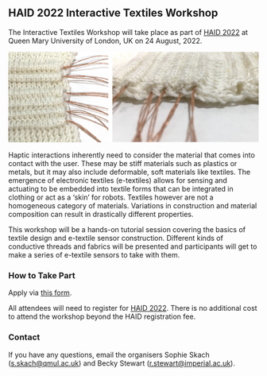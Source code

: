 ## HAID 2022 Interactive Textiles Workshop

The Interactive Textiles Workshop will take place as part of [HAID 2022](https://haid2022.qmul.ac.uk/registration/) at Queen Mary University of London, UK on 24 August, 2022.

![Photo of knit textiles with conductive thread placed within it.](./img/wiring_suggestion.jpg)

Haptic interactions inherently need to consider the material that comes into contact with the user. These may be stiff materials such as plastics or metals, but it may also include deformable, soft materials like textiles. The emergence of electronic textiles (e-textiles) allows for sensing and actuating to be embedded into textile forms that can be integrated in clothing or act as a ‘skin’ for robots. Textiles however are not a homogeneous category of materials. Variations in construction and material composition can result in drastically different properties. 

This workshop will be a hands-on tutorial session covering the basics of textile design and e-textile sensor construction. Different kinds of conductive threads and fabrics will be presented and participants will get to make a series of e-textile sensors to take with them.

### How to Take Part

Apply via [this form](https://forms.microsoft.com/r/v9teE4btCp).

All attendees will need to register for [HAID 2022](https://haid2022.qmul.ac.uk/registration/). There is no additional cost to attend the workshop beyond the HAID registration fee.


### Contact

If you have any questions, email the organisers Sophie Skach (s.skach@qmul.ac.uk) and Becky Stewart (r.stewart@imperial.ac.uk).
